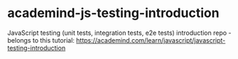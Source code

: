 # academind-js-testing-introduction
JavaScript testing (unit tests, integration tests, e2e tests) introduction repo - belongs to this tutorial: https://academind.com/learn/javascript/javascript-testing-introduction
